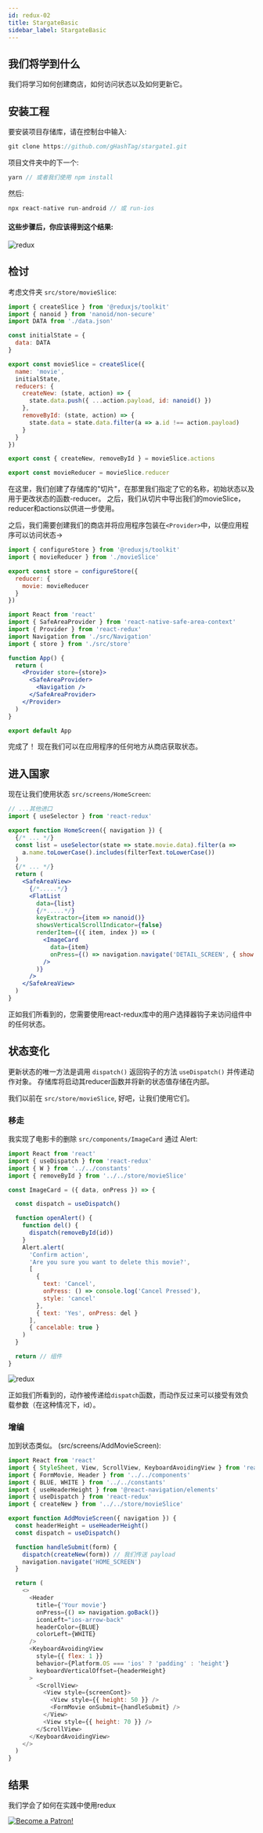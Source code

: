 ```yaml
---
id: redux-02
title: StargateBasic
sidebar_label: StargateBasic
---
```



## 我们将学到什么

我们将学习如何创建商店，如何访问状态以及如何更新它。

## 安装工程
要安装项目存储库，请在控制台中输入:

```jsx
git clone https://github.com/gHashTag/stargate1.git
```
项目文件夹中的下一个:
```jsx
yarn // 或者我们使用 npm install
```
然后:
```jsx
npx react-native run-android // 或 run-ios
```

#### 这些步骤后，你应该得到这个结果:
![redux](/img/redux/appView-02.png)

## 检讨

考虑文件夹 `src/store/movieSlice`:

```js
import { createSlice } from '@reduxjs/toolkit'
import { nanoid } from 'nanoid/non-secure'
import DATA from './data.json'

const initialState = {
  data: DATA
}

export const movieSlice = createSlice({
  name: 'movie',
  initialState,
  reducers: {
    createNew: (state, action) => {
      state.data.push({ ...action.payload, id: nanoid() })
    },
    removeById: (state, action) => {
      state.data = state.data.filter(a => a.id !== action.payload)
    }
  }
})

export const { createNew, removeById } = movieSlice.actions

export const movieReducer = movieSlice.reducer
```
在这里，我们创建了存储库的"切片"，在那里我们指定了它的名称，初始状态以及用于更改状态的函数-reducer。 之后，我们从切片中导出我们的movieSlice，reducer和actions以供进一步使用。

之后，我们需要创建我们的商店并将应用程序包装在`<Provider>`中，以便应用程序可以访问状态→

```js
import { configureStore } from '@reduxjs/toolkit'
import { movieReducer } from './movieSlice'

export const store = configureStore({
  reducer: {
    movie: movieReducer
  }
})
```
```jsx
import React from 'react'
import { SafeAreaProvider } from 'react-native-safe-area-context'
import { Provider } from 'react-redux'
import Navigation from './src/Navigation'
import { store } from './src/store'

function App() {
  return (
    <Provider store={store}>
      <SafeAreaProvider>
        <Navigation />
      </SafeAreaProvider>
    </Provider>
  )
}

export default App
```

完成了！ 现在我们可以在应用程序的任何地方从商店获取状态。

## 进入国家

现在让我们使用状态 `src/screens/HomeScreen`:

```jsx
// ...其他进口
import { useSelector } from 'react-redux'

export function HomeScreen({ navigation }) {
  {/* ... */}
  const list = useSelector(state => state.movie.data).filter(a =>
    a.name.toLowerCase().includes(filterText.toLowerCase())
  )
  {/* ... */}
  return (
    <SafeAreaView>
      {/*.....*/}
      <FlatList
        data={list}
        {/*.....*/}
        keyExtractor={item => nanoid()}
        showsVerticalScrollIndicator={false}
        renderItem={({ item, index }) => (
          <ImageCard
            data={item}
            onPress={() => navigation.navigate('DETAIL_SCREEN', { show: item })}
          />
        )}
      />
    </SafeAreaView>
  )
}
```

正如我们所看到的，您需要使用react-redux库中的用户选择器钩子来访问组件中的任何状态。

## 状态变化

更新状态的唯一方法是调用 `dispatch()` 返回钩子的方法 `useDispatch()` 并传递动作对象。 存储库将启动其reducer函数并将新的状态值存储在内部。

我们以前在 `src/store/movieSlice`, 好吧，让我们使用它们。

### 移走

我实现了电影卡的删除 `src/components/ImageCard` 通过 Alert:

```jsx
import React from 'react'
import { useDispatch } from 'react-redux'
import { W } from '../../constants'
import { removeById } from '../../store/movieSlice'

const ImageCard = ({ data, onPress }) => {

  const dispatch = useDispatch()

  function openAlert() {
    function del() {
      dispatch(removeById(id))
    }
    Alert.alert(
      'Confirm action',
      'Are you sure you want to delete this movie?',
      [
        {
          text: 'Cancel',
          onPress: () => console.log('Cancel Pressed'),
          style: 'cancel'
        },
        { text: 'Yes', onPress: del }
      ],
      { cancelable: true }
    )
  }

  return // 组件
}
```


![redux](/img/redux/appDelItem-02.png)

正如我们所看到的，动作被传递给`dispatch`函数，而动作反过来可以接受有效负载参数（在这种情况下，id）。

### 增编

加到状态类似。
(src/screens/AddMovieScreen):
```js
import React from 'react'
import { StyleSheet, View, ScrollView, KeyboardAvoidingView } from 'react-native'
import { FormMovie, Header } from '../../components'
import { BLUE, WHITE } from '../../constants'
import { useHeaderHeight } from '@react-navigation/elements'
import { useDispatch } from 'react-redux'
import { createNew } from '../../store/movieSlice'

export function AddMovieScreen({ navigation }) {
  const headerHeight = useHeaderHeight()
  const dispatch = useDispatch()

  function handleSubmit(form) {
    dispatch(createNew(form)) // 我们传送 payload
    navigation.navigate('HOME_SCREEN')
  }

  return (
    <>
      <Header
        title={'Your movie'}
        onPress={() => navigation.goBack()}
        iconLeft="ios-arrow-back"
        headerColor={BLUE}
        colorLeft={WHITE}
      />
      <KeyboardAvoidingView
        style={{ flex: 1 }}
        behavior={Platform.OS === 'ios' ? 'padding' : 'height'}
        keyboardVerticalOffset={headerHeight}
      >
        <ScrollView>
          <View style={screenCont}>
            <View style={{ height: 50 }} />
            <FormMovie onSubmit={handleSubmit} />
          </View>
          <View style={{ height: 70 }} />
        </ScrollView>
      </KeyboardAvoidingView>
    </>
  )
}
```

## 结果

我们学会了如何在实践中使用redux

[![Become a Patron!](/img/logo/patreon.jpg)](https://www.patreon.com/bePatron?u=31769291)